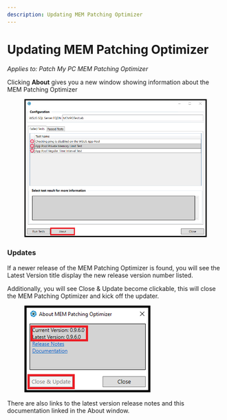 ```yaml
---
description: Updating MEM Patching Optimizer
---
```


# Updating MEM Patching Optimizer

_Applies to: Patch My PC MEM Patching Optimizer_

Clicking **About** gives you a new window showing information about the MEM Patching Optimizer

<figure><img src="../_images/gitbook/Run_Tests_5.png" alt=""><figcaption></figcaption></figure>

### Updates

If a newer release of the MEM Patching Optimizer is found, you will see the Latest Version title display the new release version number listed.&#x20;

Additionally, you will see Close & Update become clickable, this will close the MEM Patching Optimizer and kick off the updater.&#x20;

<figure><img src="../_images/gitbook/Update_1.png" alt=""><figcaption></figcaption></figure>

There are also links to the latest version release notes and this documentation linked in the About window.

